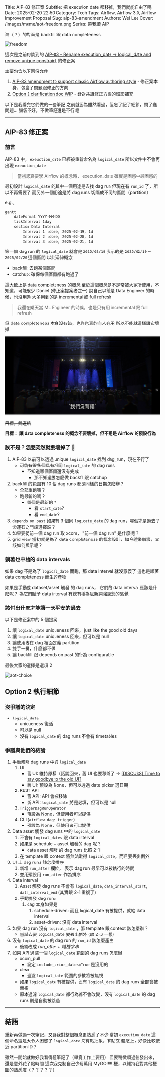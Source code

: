 Title: AIP-83 修正案
Subtitle: 把 execution date 都移掉，我們就能自由了嗎
Date: 2025-02-20 22:50
Category: Tech
Tags: Airflow, Airflow 3.0, Airflow Improvement Proposal
Slug: aip-83-amendment
Authors: Wei Lee
Cover: /images/meme/aot-freedom.png
Series: 帶我讀 AIP

海（？）的對面是 backfill 跟 data completeness

<!--more-->

![freedom](/images/meme/aot-freedom.png)

這次是之前的談到的 [AIP-83 - Rename execution_date -> logical_date and remove unique constraint] 的修正案

主要包含以下兩份文件

1. [AIP-83 amendment to support classic Airflow authoring style] - 修正案本身，包含了問題跟修正的方向
2. [Option 2 clarification doc WIP] - 針對共識修正方案的細節補充

以下是我看完它們做的一些筆記
之前就因為雖然看過，但忘了記了細節，問了蠢問題...
腦袋不好，不做筆記還是不行呢

---

## AIP-83 修正案

### 前言
AIP-83 中， `exeuction_date` 已經被重新命名為 `logical_date`
所以文件中不會再出現 `exeuction_date`

> 當初認真要學 Airflow 的概念時， execution_date 確實是困惑中最困惑的

最初設計 `logical_date` 的其中一個用途是去找 dag run
但現在有 `run_id` 了，所以不再需要了
而另外一個用途是將 dag runs 切隔成不同的區間（partition）

e.g.,

```mermaid
gantt
    dateFormat YYYY-MM-DD
    tickInterval 1day
    section Data Interval
        Interval 1 :done, 2025-02-19, 1d
        Interval 2 :done, 2025-02-20, 1d
        Interval 3 :done, 2025-02-21, 1d
```

第一個 dag run 的 `logical_date` 就會是 `2025/02/19`
表示的是 `2025/02/19` ~ `2025/02/20` 這個區間
以此延伸概念

* backfill: 去跑某個區間
* catchup: 確保每個區間都有跑過了

這大致上是 data completeness 的概念
至於這個概念是不是常被大家所使用，不知道，可能很少
Daniel (修正案提案者之一) 說自己以前是 Data Engineer 的時候，也沒用過
大多用到的是 incremental 或 full refresh

> 我還在樂天當 ML Engineer 的時候，也是只有用 incremental 跟 full refresh

但 data completeness 本身沒有錯，也許也真的有人在用
所以不能就這樣讓它壞掉

![gbc-not-wrong](/images/meme/gbc-not-wrong.png)

~~目標，武道館~~

**目標： 讓 data completeness 的概念不要壞掉，但不用是 Airflow 的預設行為**

### 誒不是？怎麼突然就要壞掉了 🤯
1. AIP-83 以前可以透過 unique `logical_date` 找到 dag_run，現在不行了
    * 可能有很多個具有相同 `logical_date` 的 dag runs
        * 不知道哪個區間還沒有完成
            * 那不知道要怎麼做 backfil 跟 catchup
2. backfill 的範圍有 10 個 dag runs 都是同樣的日期怎麼辦？
    * 全部重跑嗎？
    * 跑最新的嗎？
        * 哪個是最新的？
            * 看 `start_date`?
            * 看 `end_date`?
3. `depends on past` 如果有 3 個同 `logicate_date` 的 dag run，哪個才是過去？命運石之門該選擇誰？
4. 如果要從前一個 dag run 取 xcom， "前一個 dag run" 是什麼呢？
5. grid view 當初就是為了 data completeness 的概念設計，如今禮樂崩壞，又該如何顯示呢？

### 躺著也中槍的 data intervals
如果 dag 不是為了 `logical_date` 而跑，那 data interval 就沒意義了
這也是順著 data completeness 而生的產物

如果是手動或 dataset/asset 觸發 的 dag runs， 它們的 data interval 應該是什麼呢？
為它們賦予 data interval 有總有種為賦新詞強說愁的感覺

### 該付出什麼才能讓一天平安的過去
以下是修正案中的 5 個提案

1. 讓 `logical_date` uniqueness 回來， just like the good old days
2. 讓 `logical_date` uniqueness 回來，但可以是 null
3. 讓使用者在 dag 裡面定義 partition
4. 雙手一攤，什麼都不做
5. 讓 backfill 跟 depends on past 的行為 configurable

最後大家的選擇是選項 2

![aot-choice](/images/meme/aot-choice.png)

## Option 2 執行細節

### 沒爭議的決定
* `logical_date`
    * uniqueness 復活！
    * 可以是 null
    * 沒有 `logical_date` 的 dag runs 不會有 timetables

### 爭議與他們的結論

1. 手動觸發 dag runs 中的 `logical_date`
    1. UI
        * 舊 UI: 維持原樣（話說回來，舊 UI 也要移除了 → [[DISCUSS] Time to say goodbye to the old UI?][airflow dev list bye old UI]
        * 新 UI: 預設為 None，但可以透過 date picker 選日期
    2. REST API
        * 舊 API: API 會被移除
        * 新 API: `logical_date` 將是必填，但可以是 null
    3. `TriggerDagRunOperator`
        * 預設為 None，但使用者可以提供
    4. CLI (`airflow dags trigger`)
        * 預設為 None，但使用者可以提供
2. Data asset 觸發 dag runs 中的 `logical_date`
    1. 不會有 `logical_dates` 跟 data interval
    2. 如果是 schedule + asset 觸發的 dag 呢？
        * data asset 觸發 的 dag runs 比照 2-1
    3. 在 template 跟 context 將無法取得 `logical_date`，而且要丟出例外
3. UI 上 dag runs 該怎麼排序
    1. 新增 `run_after` 欄位， 表示 dag run 最早可以被執行的時間
    2. 並用預設用 `run_after` 作為排序
4. Data interval
    1. Asset 觸發 dag runs 不會有 `logical_date`, `data_interval_start`,  `data_interval_end` (其實跟 2-1 重複了)
    2. 手動觸發 dag runs
        1. dag 本身如果是
            1. schedule-driven: 而且 logical_date 有被提供，就給 data interval
            2. asset-driven: 沒有 data interval
5. 如果 dag run 沒有 `logical_date` ，那 template 跟 context 該怎麼辦？
    * 嘗試去要 `logical_date` 要丟出例外 (跟 2-3 一樣)
6. 沒有 `logical_date` 的 dag run 的 `run_id` 該怎麼產生
    * 後綴改成 *run_after + 隨機字串*
7. 如果 API 過濾一個 `logical_date` 範圍的 dag runs 怎麼辦
    * xcom_pull
        * 設定 `include_prior_dates=True` 是沒用的
    * clear
        * 過濾 `logical_date` 範圍的參數將被無視
    * 如果 `logical_date` 有被提供，沒有 `logical_date` 的 dag runs 全部會被無視
    * 原本過濾 `logical_date` 都行為都不會改變，沒有 `logical_date` 的 dag runs 則是自動被跳過

---

## 結語
重新再做過一次筆記，又讓我對整個概念更熟悉了不少
當初 `execution_date` 這個命名還是太令人困惑了
`logical_date` 又有點抽象，有點玄
體感上，好像比較接近 partition ID？

雖然一開始就做好我看得懂筆記了（畢竟工作上要用）
但要稍微順過後發出來，還是意外花了點時間
這次我克制自己少用萬用 MyGO!!!!! 梗，以維持我對其他梗圖的熟悉度（？？？？？）

[AIP-83 - Rename execution_date -> logical_date and remove unique constraint]: {filename}/posts/tech/2024/24-aip-83.md
[AIP-83 amendment to support classic Airflow authoring style]: https://cwiki.apache.org/confluence/display/AIRFLOW/AIP-83+amendment+to+support+classic+Airflow+authoring+style
[Option 2 clarification doc WIP]: https://cwiki.apache.org/confluence/display/AIRFLOW/Option+2+clarification+doc+WIP
[airflow dev list bye old UI]: https://lists.apache.org/thread/orww9dcx2bc5jjd1xlzj8nk89xorxqsf
